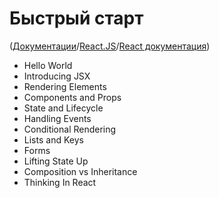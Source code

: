 # Быстрый старт

([Документации](../../Readme.md)/[React.JS](../Readme__react.md)/[React документация](../docs.md))

* Hello World
* Introducing JSX
* Rendering Elements
* Components and Props
* State and Lifecycle
* Handling Events
* Conditional Rendering
* Lists and Keys
* Forms
* Lifting State Up
* Composition vs Inheritance
* Thinking In React